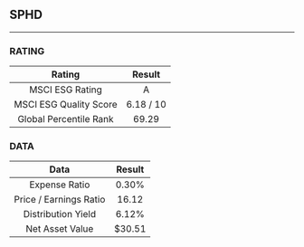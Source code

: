 ## SPHD
----
### RATING

|Rating|Result|
|:----:|:---:|
|MSCI ESG Rating|A|
|MSCI ESG Quality Score|6.18 / 10|
|Global Percentile Rank|69.29|

### DATA

|Data|Result|
|:----:|:---:|
|Expense Ratio|0.30%|
|Price / Earnings Ratio|16.12|
|Distribution Yield|6.12%|
|Net Asset Value|$30.51|

